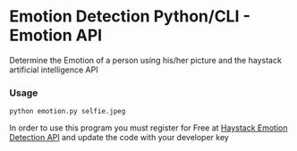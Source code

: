 # Emotion Detection Python/CLI - Emotion API
Determine the Emotion of a person using his/her picture and the haystack artificial intelligence API 

### Usage
```
python emotion.py selfie.jpeg
```

In order to use this program you must register for Free at [Haystack Emotion Detection API](https://www.haystack.ai/) and update the code with your developer key